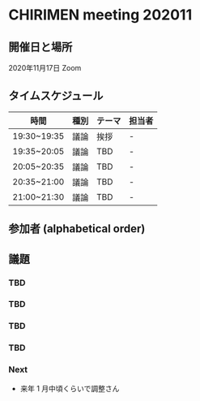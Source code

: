 # CHIRIMEN meeting 202011

## 開催日と場所
2020年11月17日 Zoom

## タイムスケジュール
|時間|種別|テーマ|担当者|
|:----:|:----:|:----|:----|
|19:30~19:35|議論|挨拶|-|
|19:35~20:05|議論|TBD|-|
|20:05~20:35|議論|TBD|-|
|20:35~21:00|議論|TBD|-|
|21:00~21:30|議論|TBD|-|

## 参加者 (alphabetical order)


## 議題

### TBD

### TBD

### TBD

### TBD

### Next

- 来年 1 月中頃くらいで調整さん
